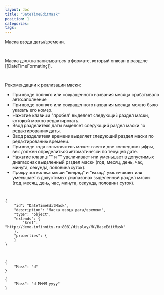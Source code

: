```yaml
---
layout: doc
title: "DateTimeEditMask"
position: 1
categories: 
tags: 
---
```


Маска ввода даты/времени.

   

Маска должна записываться в формате, который описан в разделе [[DateTimeFormating]].

   

Рекомендации к реализации маски:

* При вводе полного или сокращенного названия месяца срабатывало автозаполнение.
* При вводе полного или сокращенного названия месяца можно было указать его номер.
* Нажатие клавиши "пробел" выделяет следующий раздел маски, который можно редактировать.
* Ввод разделителя даты выделяет следующий раздел маски по редактированию даты.
* Ввод разделителя времени выделяет следующий раздел маски по редактированию времени.
* При вводе года пользователь может ввести две последних цифры, век должен определиться автоматически по текущей дате.
* Нажатие клавиш "" и "" увеличивает или уменьшает в допустимых диапазонах выделенный раздел маски (год, месяц, день, час, минута, секунда, половина суток).
* Прокрутка колеса мыши "вперед" и "назад" увеличивает или уменьшает в допустимых диапазонах выделенный раздел маски (год, месяц, день, час, минута, секунда, половина суток).

   

```
{
	"id": "DateTimeEditMask",
	"description": "Маска ввода даты/времени",
	"type": "object",
	"extends": {
		"$ref": "http://demo.infinnity.ru:8081/display/MC/BaseEditMask"
	},
	"properties": {
	}
}
```

   

```
{
	"Mask": "d"
}
```

```
{
	"Mask": "d MMMM yyyy"
}
```

 

 

